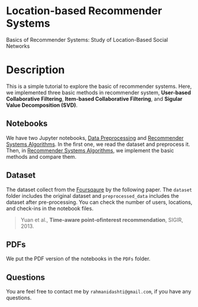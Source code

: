 # Location-based Recommender Systems
Basics of Recommender Systems: Study of Location-Based Social Networks

# Description
This is a simple tutorial to explore the basic of recommender systems. Here, we implemented three basic methods in recommender system, __User-based Collaborative Filtering__, __Item-based Collaborative Filtering__, and __Sigular Value Decomposition (SVD)__.

## Notebooks
We have two Jupyter notebooks, [Data Preprocessing](https://github.com/rahmanidashti/LRSbasics/blob/master/Data%20Preprocessing.ipynb) and [Recommender Systems Algorithms](https://github.com/rahmanidashti/LRSbasics/blob/master/Recommender%20Systems%20Algorithms.ipynb). In the first one, we read the dataset and preprocess it. Then, in [Recommender Systems Algorithms](https://github.com/rahmanidashti/LRSbasics/blob/master/Recommender%20Systems%20Algorithms.ipynb), we implement the basic methods and compare them.

## Dataset
The dataset collect from the [Foursqaure](https://foursquare.com/about) by the following paper. The `dataset` folder includes the original dataset and `preprocessed_data` includes the dataset after pre-processing. You can check the number of users, locations, and check-ins in the notebook files.

> Yuan et al., __Time-aware point-ofinterest recommendation__, SIGIR, 2013.

## PDFs
We put the PDF version of the notebooks in the `PDFs` folder.

## Questions
You are feel free to contact me by `rahmanidashti@gmail.com`, if you have any questions.
